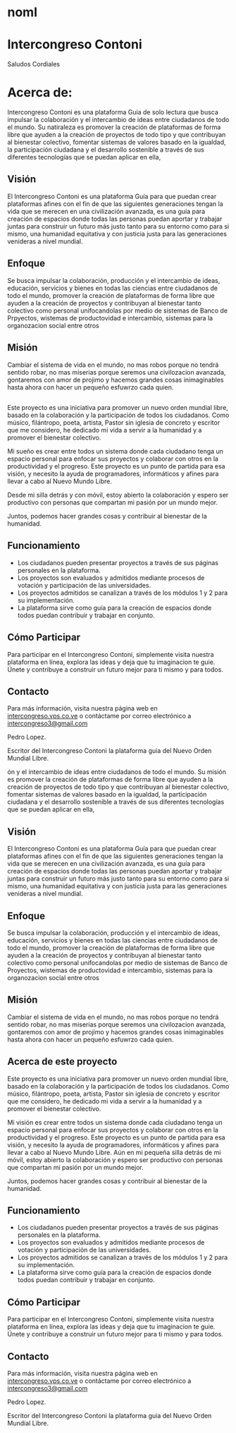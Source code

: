 # noml

# Intercongreso Contoni
Saludos Cordiales
# Acerca de:
Intercongreso Contoni es una plataforma Guia de solo lectura que  busca impulsar la colaboración y el intercambio de ideas entre ciudadanos de todo el mundo. Su natiraleza es promover la creación de plataformas de forma libre que ayuden a la creación de proyectos de todo tipo y que contribuyan al bienestar colectivo, fomentar sistemas de valores basado en la igualdad, la participación ciudadana y el desarrollo sostenible a través de sus diferentes tecnologías que se puedan aplicar en ella,  

## Visión

El Intercongreso Contoni es una plataforma Guía para que puedan crear plataformas afines con el fin de que las siguientes generaciones tengan la vida que se merecen en una civilización avanzada, es una guía para creación de espacios donde todas las personas puedan aportar y trabajar juntas para construir un futuro más justo tanto para su entorno como para si mismo, una humanidad equitativa y con justicia justa para las generaciones venideras a nivel mundial.


## Enfoque

Se busca impulsar la colaboración, producción y el intercambio de ideas, educación, servicios y bienes en todas las ciencias entre ciudadanos de todo el mundo,  promover la creación de plataformas de forma libre que ayuden a la creación de proyectos y contribuyan al bienestar tanto colectivo como personal unifocandolas por medio de sistemas de Banco de Prpyectos, wistemas de productovidad e intercambio, sistemas para la organozacion social entre otros   

## Misión

Cambiar el sistema de vida en el mundo, no mas robos porque no tendrá sentido robar, no mas miserias porque seremos una civilozacion avanzada, gontaremos con amor de projimo y hacemos grandes cosas inimaginables hasta ahora con hacer un pequeño esfuwrzo cada quien.

## 

Este proyecto es una iniciativa para promover un nuevo orden mundial libre, basado en la colaboración y la participación de todos los ciudadanos. Como músico, filántropo, poeta, artista, Pastor sin iglesia de concreto y escritor que me considero, he dedicado mi vida a servir a la humanidad y a promover el bienestar colectivo.

Mi sueño es crear entre todos un sistema donde cada ciudadano tenga un espacio personal para enfocar sus proyectos y colaborar con otros en la productividad y el progreso. Este proyecto es un punto de partida para esa visión, y necesito la ayuda de programadores, informáticos y afines para llevar a cabo al Nuevo Mundo Libre.

Desde mi silla detrás y con móvil, estoy abierto la colaboración y espero ser productivo con personas que compartan mi pasión por un mundo mejor.

Juntos, podemos hacer grandes cosas y contribuir al bienestar de la humanidad.


## Funcionamiento

- Los ciudadanos pueden presentar proyectos a través de sus páginas personales en la plataforma.
- Los proyectos son evaluados y admitidos mediante procesos de votación y participación de las universidades.
- Los proyectos admitidos se canalizan a través de los módulos 1 y 2 para su implementación.
- La plataforma sirve como guía para la creación de espacios donde todos puedan contribuir y trabajar en conjunto.


## Cómo Participar

Para participar en el Intercongreso Contoni, simplemente visita nuestra plataforma en línea, explora las ideas y deja que tu imaginacion te guie. Únete y contribuye a construir un futuro mejor para ti mismo y para todos.

## Contacto

Para más información, visita nuestra página web en [intercongreso.vps.co.ve](https://intercongreso.vps.co.ve) o contáctame por correo electrónico a intercongreso3@gmail.com


Pedro Lopez.


Escritor del Intercongreso Contoni la plataforma guia del Nuevo Orden Mundial Libre.


ón y el intercambio de ideas entre ciudadanos de todo el mundo. Su misión es promover la creación de plataformas de forma libre que ayuden a la creación de proyectos de todo tipo y que contribuyan al bienestar colectivo, fomentar sistemas de valores basado en la igualdad, la participación ciudadana y el desarrollo sostenible a través de sus diferentes tecnologías que se puedan aplicar en ella,  

## Visión

El Intercongreso Contoni es una plataforma Guía para que puedan crear plataformas afines con el fin de que las siguientes generaciones tengan la vida que se merecen en una civilización avanzada, es una guía para creación de espacios donde todas las personas puedan aportar y trabajar juntas para construir un futuro más justo tanto para su entorno como para si mismo, una humanidad equitativa y con justicia justa para las generaciones venideras a nivel mundial.


## Enfoque

Se busca impulsar la colaboración, producción y el intercambio de ideas, educación, servicios y bienes en todas las ciencias entre ciudadanos de todo el mundo,  promover la creación de plataformas de forma libre que ayuden a la creación de proyectos y contribuyan al bienestar tanto colectivo como personal unifocandolas por medio de sistemas de Banco de Proyectos, wistemas de productovidad e intercambio, sistemas para la organozacion social entre otros   

## Misión

Cambiar el sistema de vida en el mundo, no mas robos porque no tendrá sentido robar, no mas miserias porque seremos una civilozacion avanzada, gontaremos con amor de projimo y hacemos grandes cosas inimaginables hasta ahora con hacer un pequeño esfuwrzo cada quien.

## Acerca de este proyecto

Este proyecto es una iniciativa para promover un nuevo orden mundial libre, basado en la colaboración y la participación de todos los ciudadanos. Como músico, filántropo, poeta, artista, Pastor sin iglesia de concreto y escritor que me considero, he dedicado mi vida a servir a la humanidad y a promover el bienestar colectivo.

Mi visión es crear entre todos un sistema donde cada ciudadano tenga un espacio personal para enfocar sus proyectos y colaborar con otros en la productividad y el progreso. Este proyecto es un punto de partida para esa visión, y necesito la ayuda de programadores, informáticos y afines para llevar a cabo al Nuevo Mundo Libre.
Aún en mi pequeña silla detrás de mi móvil, estoy abierto la colaboración y espero ser productivo con personas que compartan mi pasión por un mundo mejor.

Juntos, podemos hacer grandes cosas y contribuir al bienestar de la humanidad.


## Funcionamiento

- Los ciudadanos pueden presentar proyectos a través de sus páginas personales en la plataforma.
- Los proyectos son evaluados y admitidos mediante procesos de votación y participación de las universidades.
- Los proyectos admitidos se canalizan a través de los módulos 1 y 2 para su implementación.
- La plataforma sirve como guía para la creación de espacios donde todos puedan contribuir y trabajar en conjunto.


## Cómo Participar

Para participar en el Intercongreso Contoni, simplemente visita nuestra plataforma en línea, explora las ideas y deja que tu imaginacion te guie. Únete y contribuye a construir un futuro mejor para ti mismo y para todos.

## Contacto

Para más información, visita nuestra página web en [intercongreso.vps.co.ve](https://intercongreso.vps.co.ve) o contáctame por correo electrónico a intercongreso3@gmail.com


Pedro Lopez.


Escritor del Intercongreso Contoni la plataforma guia del Nuevo Orden Mundial Libre.


